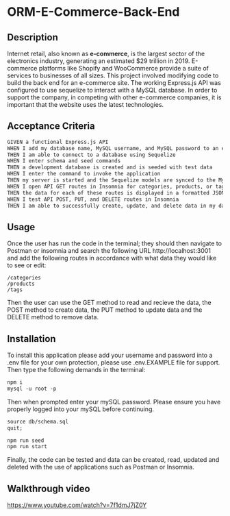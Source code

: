 # ORM-E-Commerce-Back-End

## Description

Internet retail, also known as **e-commerce**, is the largest sector of the electronics industry, generating an estimated $29 trillion in 2019. E-commerce platforms like Shopify and WooCommerce provide a suite of services to businesses of all sizes. This project involved modifying code to build the back end for an e-commerce site. The working Express.js API was configured to use sequelize to interact with a MySQL database. In order to support the company, in competing with other e-commerce companies, it is important that the website uses the latest technologies.

## Acceptance Criteria
```md
GIVEN a functional Express.js API
WHEN I add my database name, MySQL username, and MySQL password to an environment variable file
THEN I am able to connect to a database using Sequelize
WHEN I enter schema and seed commands
THEN a development database is created and is seeded with test data
WHEN I enter the command to invoke the application
THEN my server is started and the Sequelize models are synced to the MySQL database
WHEN I open API GET routes in Insomnia for categories, products, or tags
THEN the data for each of these routes is displayed in a formatted JSON
WHEN I test API POST, PUT, and DELETE routes in Insomnia
THEN I am able to successfully create, update, and delete data in my database
```
## Usage
Once the user has run the code in the terminal; they should then navigate to Postman or insomnia and search the following URL http://localhost:3001 and add the following routes in accordance with what data they would like to see or edit:
```
/categories 
/products 
/tags
```
Then the user can use the GET method to read and recieve the data, the POST method to create data, the PUT method to update data and the DELETE method to remove data.

## Installation
To install this application please add your username and password into a .env file for your own protection, please use .env.EXAMPLE file for support. Then type the following demands in the terminal:
```md
npm i
mysql -u root -p
```
Then when prompted enter your mySQL password. Please ensure you have properly logged into your mySQL before continuing.
```md
source db/schema.sql
quit;
```
```md
npm run seed
npm run start
```
Finally, the code can be tested and data can be created, read, updated and deleted with the use of applications such as Postman or Insomnia.

## Walkthrough video
https://www.youtube.com/watch?v=7f1dmJ7jZ0Y
